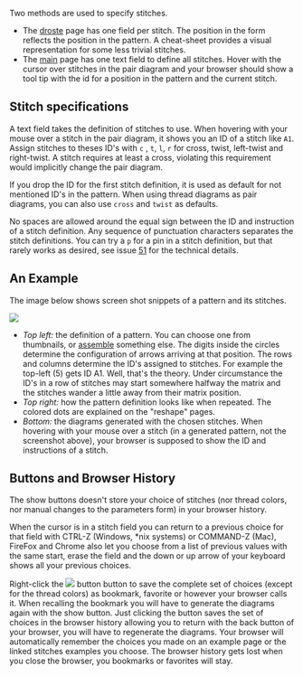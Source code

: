 Two methods are used to specify stitches.

* The [droste] page has one field per stitch.
  The position in the form reflects the position in the pattern.
  A cheat-sheet provides a visual representation for some less trivial stitches.
* The [main] page has one text field to define all stitches.
  Hover with the cursor over stitches in the pair diagram
  and your browser should show a tool tip with the id
  for a position in the pattern and the current stitch.

Stitch specifications
---------------------

A text field takes the definition of stitches to use. When hovering with your mouse over a stitch in the pair diagram, it shows you an ID of a stitch like `A1`. Assign stitches to theses ID's with `c` , `t`, `l`, `r` for cross, twist, left-twist and right-twist. A stitch requires at least a cross, violating this requirement would implicitly change the pair diagram.

If you drop the ID for the first stitch definition, it is used as default for not mentioned ID's in the pattern. When using thread diagrams as pair diagrams, you can also use `cross` and `twist` as defaults.

No spaces are allowed around the equal sign between the ID and instruction of a stitch definition.
Any sequence of punctuation characters separates the stitch definitions.
You can try a `p` for a pin in a stitch definition, but that rarely works as desired,
see issue [51](https://github.com/d-bl/GroundForge/issues/51) for the technical details.


An Example
----------

The image below shows screen shot snippets of a pattern and its stitches.

![](https://raw.githubusercontent.com/wiki/d-bl/GroundForge/images/stitch-ids.png)

* _Top left:_ the definition of a pattern. You can choose one from thumbnails, or [assemble] something else.
  The digits inside the circles determine the configuration of arrows arriving at that position. 
  The rows and columns determine the ID's assigned to stitches.
  For example the top-left (5) gets ID A1. Well, that's the theory.
  Under circumstance the ID's in a row of stitches may start somewhere halfway the matrix
  and the stitches wander a little away from their matrix position.
* _Top right:_ how the pattern definition looks like when repeated. The colored dots are explained on the "reshape" pages.
* _Bottom:_ the diagrams generated with the chosen stitches.
  When hovering with your mouse over a stitch (in a generated pattern, not the screenshot above), your browser is supposed to show the ID and instructions of a stitch.

[droste]: https://d-bl.github.io/GroundForge/droste.html
[main]: https://d-bl.github.io/GroundForge/
[assemble]: https://github.com/d-bl/GroundForge/wiki/Reversed-engineering-of-patterns
[51]: https://github.com/d-bl/GroundForge/issues/51


Buttons and Browser History
---------------------------

The show buttons doesn't store your choice of stitches (nor thread colors, nor manual changes to the parameters form) in your browser history.

When the cursor is in a stitch field you can return to a previous choice for that field with CTRL-Z (Windows, *nix systems) or COMMAND-Z (Mac), FireFox and Chrome also let you choose from a list of previous values with the same start, erase the field and the down or up arrow of your keyboard shows all your previous choices.

Right-click the ![](https://d-bl.github.io/GroundForge/images/link.png) button button to save the complete set of choices (except for the thread colors) as bookmark, favorite or however your browser calls it. When recalling the bookmark you will have to generate the diagrams again with the show button. Just clicking the button saves the set of choices in the browser history allowing you to return with the back button of your browser, you will have to regenerate the diagrams. Your browser will automatically remember the choices you made on an example page or the linked stitches examples you choose. The browser history gets lost when you close the browser, you bookmarks or favorites will stay.

